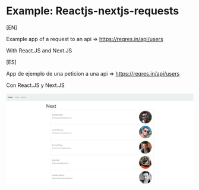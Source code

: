 # Example: Reactjs-nextjs-requests

[EN]

Example app of a request to an api => https://reqres.in/api/users

With React.JS and Next.JS

[ES]

App de ejemplo de una peticion a una api => https://reqres.in/api/users 

Con React.JS y Next.JS

![Image description](screen.png)
